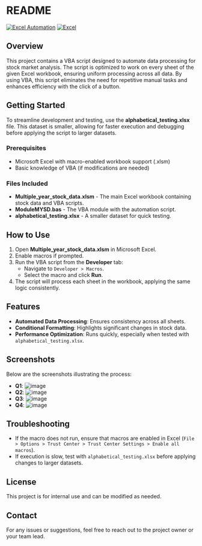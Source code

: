 # README

[![Excel Automation](https://img.shields.io/badge/VBA-Automation-blue)](https://learn.microsoft.com/en-us/office/vba/library-reference/concepts/getting-started-with-vba-in-office)
[![Excel](https://img.shields.io/badge/Excel-Macros-green)](https://support.microsoft.com/en-us/office/quick-start-create-a-macro-741130ca-080d-49f5-9471-1e5fb3d581a8)

## Overview
This project contains a VBA script designed to automate data processing for stock market analysis. The script is optimized to work on every sheet of the given Excel workbook, ensuring uniform processing across all data. By using VBA, this script eliminates the need for repetitive manual tasks and enhances efficiency with the click of a button.

## Getting Started
To streamline development and testing, use the **alphabetical_testing.xlsx** file. This dataset is smaller, allowing for faster execution and debugging before applying the script to larger datasets.

### Prerequisites
- Microsoft Excel with macro-enabled workbook support (.xlsm)
- Basic knowledge of VBA (if modifications are needed)

### Files Included
- **Multiple_year_stock_data.xlsm** - The main Excel workbook containing stock data and VBA scripts.
- **ModuleMYSD.bas** - The VBA module with the automation script.
- **alphabetical_testing.xlsx** - A smaller dataset for quick testing.

## How to Use
1. Open **Multiple_year_stock_data.xlsm** in Microsoft Excel.
2. Enable macros if prompted.
3. Run the VBA script from the **Developer** tab:
   - Navigate to `Developer > Macros`.
   - Select the macro and click **Run**.
4. The script will process each sheet in the workbook, applying the same logic consistently.

## Features
- **Automated Data Processing**: Ensures consistency across all sheets.
- **Conditional Formatting**: Highlights significant changes in stock data.
- **Performance Optimization**: Runs quickly, especially when tested with `alphabetical_testing.xlsx`.

## Screenshots
Below are the screenshots illustrating the process:

- **Q1**: ![image](https://github.com/user-attachments/assets/03066b17-daca-4756-af55-8c346b4823c2)
- **Q2**: ![image](https://github.com/user-attachments/assets/09955040-8c8d-4957-a638-9a1cd6657f0c)
- **Q3**: ![image](https://github.com/user-attachments/assets/07d56a31-759a-4a78-ad02-026fe1fe8d7e)
- **Q4**: ![image](https://github.com/user-attachments/assets/845ff0ec-3e9e-4f2c-a740-ff716184ba91)

## Troubleshooting
- If the macro does not run, ensure that macros are enabled in Excel (`File > Options > Trust Center > Trust Center Settings > Enable all macros`).
- If execution is slow, test with `alphabetical_testing.xlsx` before applying changes to larger datasets.

## License
This project is for internal use and can be modified as needed.

## Contact
For any issues or suggestions, feel free to reach out to the project owner or your team lead.
